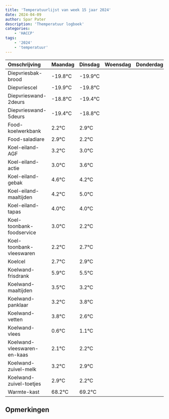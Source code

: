 ```yaml
---
title: 'Temperatuurlijst van week 15 jaar 2024'
date: 2024-04-09
author: Spar Pater
description: 'Themperatuur logboek'
categories:
    - 'HACCP'
tags:
    - '2024'
    - 'temperatuur'
---
```

|Omschrijving|Maandag|Dinsdag|Woensdag|Donderdag|Vrijdag|Zaterdag|Zondag|
|:---|:---|:---|:---|:---|:---|:---|:---|
|Diepvriesbak-brood|-19.8°C|-19.9°C| | | | | |
|Diepvriescel|-19.9°C|-19.8°C| | | | | |
|Diepvrieswand-2deurs|-18.8°C|-19.4°C| | | | | |
|Diepvrieswand-5deurs|-19.4°C|-18.8°C| | | | | |
|Food-koelwerkbank|2.2°C|2.9°C| | | | | |
|Food-saladiare|2.9°C|2.2°C| | | | | |
|Koel-eiland-AGF|3.2°C|3.0°C| | | | | |
|Koel-eiland-actie|3.0°C|3.6°C| | | | | |
|Koel-eiland-gebak|4.6°C|4.2°C| | | | | |
|Koel-eiland-maaltijden|4.2°C|5.0°C| | | | | |
|Koel-eiland-tapas|4.0°C|4.0°C| | | | | |
|Koel-toonbank-foodservice|3.0°C|2.2°C| | | | | |
|Koel-toonbank-vleeswaren|2.2°C|2.7°C| | | | | |
|Koelcel|2.7°C|2.9°C| | | | | |
|Koelwand-frisdrank|5.9°C|5.5°C| | | | | |
|Koelwand-maaltijden|3.5°C|3.2°C| | | | | |
|Koelwand-panklaar|3.2°C|3.8°C| | | | | |
|Koelwand-vetten|3.8°C|2.6°C| | | | | |
|Koelwand-vlees|0.6°C|1.1°C| | | | | |
|Koelwand-vleeswaren-en-kaas|2.1°C|2.2°C| | | | | |
|Koelwand-zuivel-melk|3.2°C|2.9°C| | | | | |
|Koelwand-zuivel-toetjes|2.9°C|2.2°C| | | | | |
|Warmte-kast|68.2°C|69.2°C| | | | | |

## Opmerkingen


